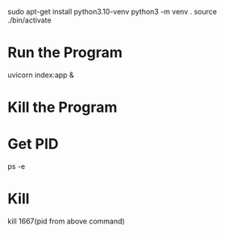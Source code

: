 sudo apt-get install python3.10-venv
python3 -m venv .
source ./bin/activate

# Run the Program
uvicorn index:app &

# Kill the Program
# Get PID
ps -e
# Kill
kill 1667(pid from above command)
